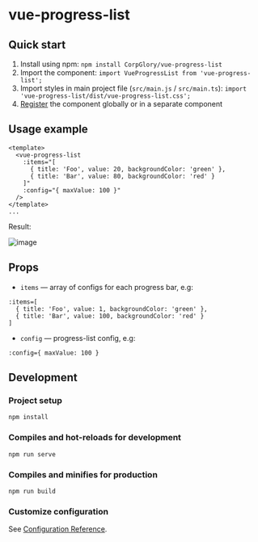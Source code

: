# vue-progress-list

## Quick start

1. Install using npm: `npm install CorpGlory/vue-progress-list`
2. Import the component: `import VueProgressList from 'vue-progress-list';`
3. Import styles in main project file (`src/main.js` / `src/main.ts`): `import 'vue-progress-list/dist/vue-progress-list.css';`
4. [Register](https://vuejs.org/v2/guide/components-registration.html) the component globally or in a separate component

## Usage example
```vue
<template>
  <vue-progress-list
    :items="[
      { title: 'Foo', value: 20, backgroundColor: 'green' }, 
      { title: 'Bar', value: 80, backgroundColor: 'red' }
    ]"
    :config="{ maxValue: 100 }"
  />
</template>
...
```

Result:

![image](https://user-images.githubusercontent.com/47055832/70167248-5a7ad300-16d7-11ea-96ac-f5311dc58b59.png)

## Props
- `items` — array of configs for each progress bar, e.g: 
```
:items=[
  { title: 'Foo', value: 1, backgroundColor: 'green' }, 
  { title: 'Bar', value: 100, backgroundColor: 'red' }
]
```
- `config` — progress-list config, e.g:
```
:config={ maxValue: 100 }
```

## Development

### Project setup
```
npm install
```

### Compiles and hot-reloads for development
```
npm run serve
```

### Compiles and minifies for production
```
npm run build
```

### Customize configuration
See [Configuration Reference](https://cli.vuejs.org/config/).
